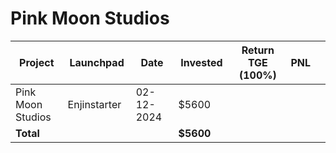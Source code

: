 # Pink Moon Studios



<table data-full-width="true"><thead><tr><th width="152">Project</th><th width="138">Launchpad</th><th width="132">Date</th><th width="133">Invested</th><th width="176">Return TGE (100%)</th><th>PNL</th><th></th></tr></thead><tbody><tr><td>Pink Moon Studios</td><td>Enjinstarter</td><td>02-12-2024</td><td>$5600</td><td></td><td></td><td></td></tr><tr><td><strong>Total</strong></td><td></td><td></td><td><strong>$5600</strong></td><td></td><td></td><td></td></tr></tbody></table>

